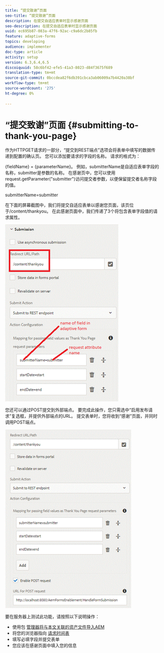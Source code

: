 ```yaml
---
title: “提交致谢”页面
seo-title: “提交致谢”页面
description: 在提交自适应表单时显示感谢页面
seo-description: 在提交自适应表单时显示感谢页面
uuid: ec695b87-083a-47f6-92ac-c9a6dc2b85fb
feature: adaptive-forms
topics: developing
audience: implementer
doc-type: article
activity: setup
version: 6.3,6.4,6.5
discoiquuid: 58c6bf42-efe5-41a3-8023-d84f3675f689
translation-type: tm+mt
source-git-commit: 0bccdea82f6db391cbca3ab06009a7b4420a38bf
workflow-type: tm+mt
source-wordcount: '275'
ht-degree: 0%

---
```



# “提交致谢”页面 {#submitting-to-thank-you-page}

作为HTTPGET请求的一部分，“提交到REST端点”选项会将表单中填写的数据传递到配置的确认页。 您可以添加要请求的字段的名称。 请求的格式为：

\{fieldName\} = \{parameterName\}。 例如，submitterName是自适应表单字段的名称，submitter是参数的名称。 在感谢页中，您可以使用request.getParameter(&quot;submitter&quot;)访问提交者参数，以便保留提交者名称字段的值。

submitterName=submitter

在下面的屏幕截图中，我们将提交自适应表单以感谢您页面，该页位于/content/thankyou。 在此感谢页面中，我们传递了3个将包含表单字段值的请求属性。

![感谢](assets/thankyoupage.gif)

您还可以通过POST提交到外部端点。 要完成此操作，您只需选中“启用发布请求”复选框，并提供外部端点的URL。 提交表单时，您将收到“感谢”页面，并同时调用POST端点。

![捕获](assets/capture.gif)


要在服务器上测试此功能，请按照以下说明操作：

* 使用包 [管理器将与本文关联的资产文件导入AEM](assets/submittingtorestendpoint.zip)
* 将您的浏览器指向 [请求时间表](http://localhost:4502/content/dam/formsanddocuments/helpx/timeoffrequestform/jcr:content?wcmmode=disabled)
* 填写必填字段并提交表单
* 您应该在感谢页面中填入您的信息


